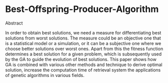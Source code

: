 # Best-Offspring-Producer-Algorithm
Abstract

In order to obtain best solutions, we need a measure for differentiating best solutions from worst solutions. The measure 
could be an objective one that  is  a  statistical  model  or  a  simulation, or  it can be a subjective  one where  we  choose  better  solutions 
over worst  ones. Apart from this the  fitness function determines a best  solution for a given problem, which is subsequently used  by 
the GA to  guide the evolution of best solutions. This paper shows how GA is combined with various other methods and technique to 
derive optimal solution, increase the computation time of retrieval system the applications of genetic algorithms in various fields.

